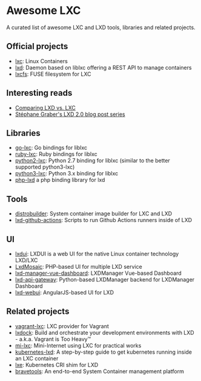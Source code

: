 # Awesome LXC

A curated list of awesome LXC and LXD tools, libraries and related projects.

## Official projects

- [lxc](https://github.com/lxc/lxc): Linux Containers
- [lxd](https://github.com/lxc/lxd): Daemon based on liblxc offering a REST API to manage containers
- [lxcfs](https://github.com/lxc/lxcfs): FUSE filesystem for LXC

## Interesting reads

- [Comparing LXD vs. LXC](https://discuss.linuxcontainers.org/t/comparing-lxd-vs-lxc/24)
- [Stéphane Graber's LXD 2.0 blog post series](https://stgraber.org/2016/03/11/lxd-2-0-blog-post-series-012/)

## Libraries

- [go-lxc](https://github.com/lxc/go-lxc): Go bindings for liblxc
- [ruby-lxc](https://github.com/lxc/ruby-lxc): Ruby bindings for liblxc
- [python2-lxc](https://github.com/lxc/python2-lxc): Python 2.7 binding for liblxc (similar to the better supported python3-lxc)
- [python3-lxc](https://github.com/lxc/python3-lxc): Python 3.x binding for liblxc
- [php-lxd](https://github.com/turtle0x1/php-lxd) a php binding library for lxd

## Tools

- [distrobuilder](https://github.com/lxc/distrobuilder): System container image builder for LXC and LXD
- [lxd-github-actions](https://github.com/stgraber/lxd-github-actions): Scripts to run Github Actions runners inside of LXD

## UI

- [lxdui](https://github.com/AdaptiveScale/lxdui): LXDUI is a web UI for the native Linux container technology LXD/LXC
- [LxdMosaic](https://github.com/turtle0x1/LxdMosaic): PHP-based UI for multiple LXD service
- [lxd-manager-vue-dashboard](https://github.com/Miso-K/lxdmanager-vue-dashboard): LXDManager Vue-based Dashboard
- [lxd-api-gateway](https://github.com/Miso-K/lxd-api-gateway): Python-based LXDManager backend for LXDManager Dashboard
- [lxd-webui](https://github.com/dobin/lxd-webgui): AngularJS-based UI for LXD

## Related projects

- [vagrant-lxc](https://github.com/fgrehm/vagrant-lxc): LXC provider for Vagrant
- [lxdock](https://github.com/lxdock/lxdock): Build and orchestrate your development environments with LXD - a.k.a. Vagrant is Too Heavy™
- [mi-lxc](https://github.com/flesueur/mi-lxc): Mini-Internet using LXC for practical works
- [kubernetes-lxd](https://github.com/corneliusweig/kubernetes-lxd): A step-by-step guide to get kubernetes running inside an LXC container
- [lxe](https://github.com/automaticserver/lxe): Kubernetes CRI shim for LXD
- [bravetools](https://github.com/bravetools/bravetools): An end-to-end System Container management platform
